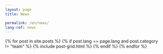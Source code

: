 ```yaml
---
layout: page
title: News

permalink: /en/news/
lang-ref: news
---
```


<div class="tiles">
{% for post in site.posts %}
  {% if post.lang == page.lang and post.category != "team" %} 
	{% include post-grid.html %}
  {% endif %}
{% endfor %}
</div>
